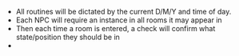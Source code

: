 - All routines will be dictated by the current D/M/Y and time of day.
- Each NPC will require an instance in all rooms it may appear in
- Then each time a room is entered, a check will confirm what state/position they should be in
- 
